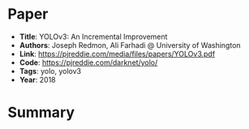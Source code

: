 # Paper

* **Title**: YOLOv3: An Incremental Improvement
* **Authors**: Joseph Redmon, Ali Farhadi @ University of Washington
* **Link**: https://pjreddie.com/media/files/papers/YOLOv3.pdf
* **Code**: https://pjreddie.com/darknet/yolo/
* **Tags**: yolo, yolov3
* **Year**: 2018

# Summary

